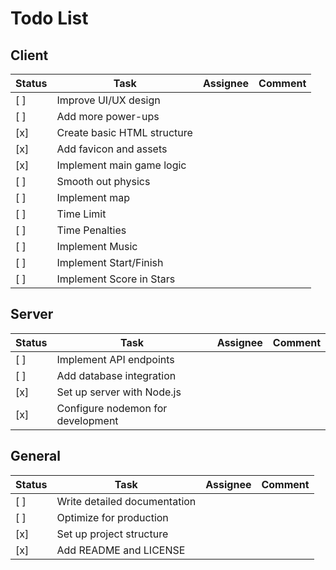 # Todo List

## Client

| Status | Task                        | Assignee | Comment |
| ------ | --------------------------- | -------- | ------- |
| [ ]    | Improve UI/UX design        |          |         |
| [ ]    | Add more power-ups          |          |         |
| [x]    | Create basic HTML structure |          |         |
| [x]    | Add favicon and assets      |          |         |
| [x]    | Implement main game logic   |          |         |
| [ ]    | Smooth out physics          |          |         |
| [ ]    | Implement map               |          |         |
| [ ]    | Time Limit                  |          |         |
| [ ]    | Time Penalties              |          |         |
| [ ]    | Implement Music             |          |         |
| [ ]    | Implement Start/Finish      |          |         |
| [ ]    | Implement Score in Stars    |          |         |

## Server

| Status | Task                              | Assignee | Comment |
| ------ | --------------------------------- | -------- | ------- |
| [ ]    | Implement API endpoints           |          |         |
| [ ]    | Add database integration          |          |         |
| [x]    | Set up server with Node.js        |          |         |
| [x]    | Configure nodemon for development |          |         |

## General

| Status | Task                         | Assignee | Comment |
| ------ | ---------------------------- | -------- | ------- |
| [ ]    | Write detailed documentation |          |         |
| [ ]    | Optimize for production      |          |         |
| [x]    | Set up project structure     |          |         |
| [x]    | Add README and LICENSE       |          |         |
